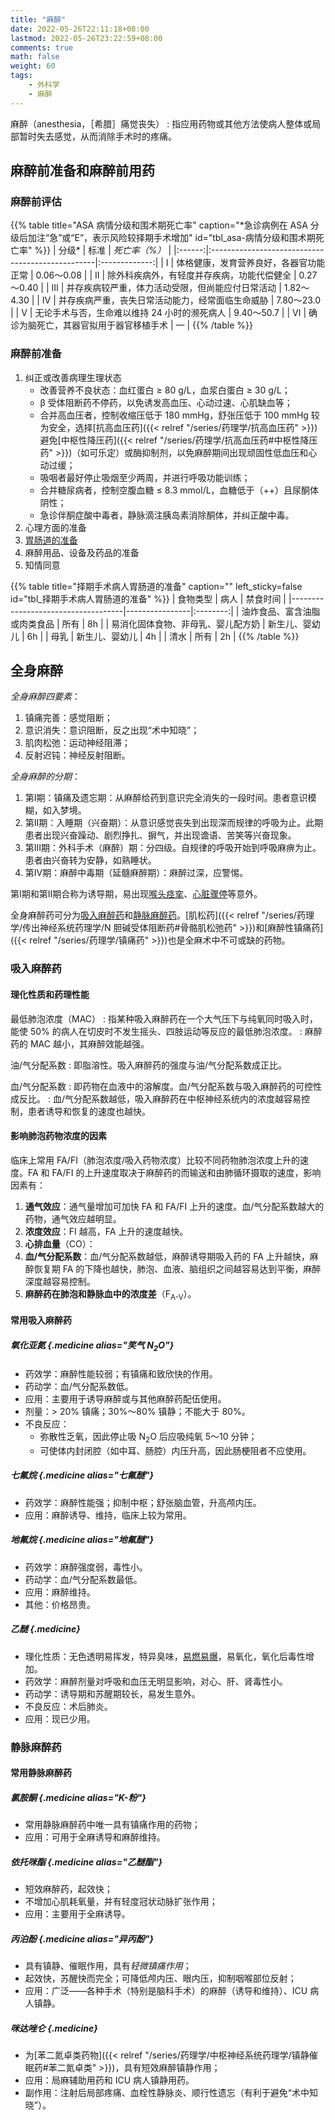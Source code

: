 ```yaml
---
title: "麻醉"
date: 2022-05-26T22:11:18+08:00
lastmod: 2022-05-26T23:22:59+08:00
comments: true
math: false
weight: 60
tags:
    - 外科学
    - 麻醉
---
```


麻醉（anesthesia，［希腊］痛觉丧失）
: 指应用药物或其他方法使病人整体或局部暂时失去感觉，从而消除手术时的疼痛。

<!--more-->

## 麻醉前准备和麻醉前用药

### 麻醉前评估

{{% table title="ASA 病情分级和围术期死亡率" caption="\*急诊病例在 ASA 分级后加注“急”或“E”，表示风险较择期手术增加" id="tbl_asa-病情分级和围术期死亡率"  %}}
| 分级\* | 标准                                             | *死亡率（%）* |
|:------:|:-------------------------------------------------|:-------------:|
|    Ⅰ   | 体格健康，发育营养良好，各器官功能正常           |   0.06～0.08  |
|    Ⅱ   | 除外科疾病外，有轻度并存疾病，功能代偿健全       |   0.27～0.40  |
|    Ⅲ   | 并存疾病较严重，体力活动受限，但尚能应付日常活动 |   1.82～4.30  |
|    Ⅳ   | 并存疾病严重，丧失日常活动能力，经常面临生命威胁 |   7.80～23.0  |
|    Ⅴ   | 无论手术与否，生命难以维持 24 小时的濒死病人     |   9.40～50.7  |
|    Ⅵ   | 确诊为脑死亡，其器官拟用于器官移植手术           |       —       |
{{% /table %}}

### 麻醉前准备

1. 纠正或改善病理生理状态
    - 改善营养不良状态：血红蛋白 ≥ 80 g/L，血浆白蛋白 ≥ 30 g/L；
    - β 受体阻断药不停药，以免诱发高血压、心动过速、心肌缺血等；
    - 合并高血压者，控制收缩压低于 180 mmHg，舒张压低于 100 mmHg 较为安全，选择[抗高血压药]({{< relref "/series/药理学/抗高血压药" >}})避免[中枢性降压药]({{< relref "/series/药理学/抗高血压药#中枢性降压药" >}})（如可乐定）或酶抑制剂，以免麻醉期间出现顽固性低血压和心动过缓；
    - 吸咽者最好停止吸烟至少两周，并进行呼吸功能训练；
    - 合并糖尿病者，控制空腹血糖 ≤ 8.3 mmol/L，血糖低于（++）且尿酮体阴性；
    - 急诊伴酮症酸中毒者，静脉滴注胰岛素消除酮体，并纠正酸中毒。
2. 心理方面的准备
3. [胃肠道的准备](#tbl_择期手术病人胃肠道的准备)
4. 麻醉用品、设备及药品的准备
5. 知情同意

{{% table title="择期手术病人胃肠道的准备" caption="" left_sticky=false id="tbl_择期手术病人胃肠道的准备"  %}}
| 食物类型                           | 病人           | 禁食时间 |
|------------------------------------|----------------|:--------:|
| 油炸食品、富含油脂或肉类食品       | 所有           |    8h    |
| 易消化固体食物、非母乳、婴儿配方奶 | 新生儿、婴幼儿 |    6h    |
| 母乳                               | 新生儿、婴幼儿 |    4h    |
| 清水                               | 所有           |    2h    |
{{% /table %}}

## 全身麻醉

*全身麻醉四要素*：

1. 镇痛完善：感觉阻断；
2. 意识消失：意识阻断，反之出现“术中知晓”；
3. 肌肉松弛：运动神经阻滞；
4. 反射迟钝：神经反射阻断。

*全身麻醉的分期*：

1. 第Ⅰ期：镇痛及遗忘期：从麻醉给药到意识完全消失的一段时间。患者意识模糊，如入梦境。
2. 第Ⅱ期：入睡期（兴奋期）：从意识感觉丧失到出现深而规律的呼吸为止。此期患者出现兴奋躁动、剧烈挣扎、摒气，并出现谵语、苦笑等兴奋现象。
3. 第Ⅲ期：外科手术（麻醉）期：分四级。自规律的呼吸开始到呼吸麻痹为止。患者由兴奋转为安静，如熟睡状。
4. 第Ⅳ期：麻醉中毒期（延髓麻醉期）：麻醉过深，应警惕。

第Ⅰ期和第Ⅱ期合称为诱导期，易出现<ins>喉头痉挛</ins>、<ins>心脏骤停</ins>等意外。

全身麻醉药可分为[吸入麻醉药](#吸入麻醉药)和[静脉麻醉药](#静脉麻醉药)。[肌松药]({{< relref "/series/药理学/传出神经系统药理学/N 胆碱受体阻断药#骨骼肌松弛药" >}})和[麻醉性镇痛药]({{< relref "/series/药理学/镇痛药" >}})也是全麻术中不可或缺的药物。

### 吸入麻醉药

#### 理化性质和药理性能

最低肺泡浓度（MAC）
: 指某种吸入麻醉药在一个大气压下与纯氧同时吸入时，能使 50% 的病人在切皮时不发生摇头、四肢运动等反应的最低肺泡浓度。
: 麻醉药的 MAC 越小，其麻醉效能越强。

油/气分配系数
: 即脂溶性。吸入麻醉药的强度与油/气分配系数成正比。

血/气分配系数
: 即药物在血液中的溶解度。血/气分配系数与吸入麻醉药的可控性成反比。
: 血/气分配系数越低，吸入麻醉药在中枢神经系统内的浓度越容易控制，患者诱导和恢复的速度也越快。

#### 影响肺泡药物浓度的因素

临床上常用 FA/FI（肺泡浓度/吸入药物浓度）比较不同药物肺泡浓度上升的速度。FA 和 FA/FI 的上升速度取决于麻醉药的而输送和由肺循环摄取的速度，影响因素有：

1. **通气效应**：通气量增加可加快 FA 和 FA/FI 上升的速度。血/气分配系数越大的药物，通气效应越明显。
2. **浓度效应**：FI 越高，FA 上升的速度越快。
3. **心排血量**（CO）：
4. **血/气分配系数**：血/气分配系数越低，麻醉诱导期吸入药的 FA 上升越快，麻醉恢复期 FA 的下降也越快，肺泡、血液、脑组织之间越容易达到平衡，麻醉深度越容易控制。
5. **麻醉药在肺泡和静脉血中的浓度差**（F<sub>A-V</sub>）。

#### 常用吸入麻醉药

##### 氧化亚氮 {.medicine alias="笑气 N<sub>2</sub>O"}

- 药效学：麻醉性能较弱；有镇痛和致欣快的作用。
- 药动学：血/气分配系数低。
- 应用：主要用于诱导麻醉或与其他麻醉药配伍使用。
- 剂量：\> 20% 镇痛；30%～80% 镇静；不能大于 80%。
- 不良反应：
    - 弥散性乏氧，因此停止吸 N<sub>2</sub>O 后应吸纯氧 5～10 分钟；
    - 可使体内封闭腔（如中耳、肠腔）内压升高，因此肠梗阻者不应使用。

##### 七氟烷 {.medicine alias="七氟醚"}

- 药效学：麻醉性能强；抑制中枢；舒张脑血管，升高颅内压。
- 应用：麻醉诱导、维持，临床上较为常用。

##### 地氟烷 {.medicine alias="地氟醚"}

- 药效学：麻醉强度弱，毒性小。
- 药动学：血/气分配系数最低。
- 应用：麻醉维持。
- 其他：价格昂贵。

##### 乙醚 {.medicine}

- 理化性质：无色透明易挥发，特异臭味，<ins>易燃易爆</ins>，易氧化，氧化后毒性增加。
- 药效学：麻醉剂量对呼吸和血压无明显影响，对心、肝、肾毒性小。
- 药动学：诱导期和苏醒期较长，易发生意外。
- 不良反应：术后肺炎。
- 应用：现已少用。

### 静脉麻醉药

#### 常用静脉麻醉药

##### 氯胺酮 {.medicine alias="K-粉"}

- 常用静脉麻醉药中唯一具有镇痛作用的药物；
- 应用：可用于全麻诱导和麻醉维持。

##### 依托咪酯 {.medicine alias="乙醚酯"}

- 短效麻醉药，起效快；
- 不增加心肌耗氧量，并有轻度冠状动脉扩张作用；
- 应用：主要用于全麻诱导。

##### 丙泊酚 {.medicine alias="异丙酚"}

- 具有镇静、催眠作用，具有*轻微镇痛作用*；
- 起效快，苏醒快而完全；可降低颅内压、眼内压，抑制咽喉部位反射；
- 应用：广泛——各种手术（特别是脑科手术）的麻醉（诱导和维持）、ICU 病人镇静。

##### 咪达唑仑 {.medicine}

- 为[苯二氮卓类药物]({{< relref "/series/药理学/中枢神经系统药理学/镇静催眠药#苯二氮卓类" >}})，具有短效麻醉镇静作用；
- 应用：局麻辅助用药和 ICU 病人镇静用药。
- 副作用：注射后局部疼痛、血栓性静脉炎、顺行性遗忘（有利于避免“术中知晓”）。
